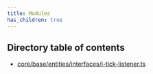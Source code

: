 ```yaml
---
title: Modules
has_children: true
---
```


<h2 class="text-delta">Directory table of contents</h2>

- [core/base/entities/interfaces/i-tick-listener.ts](/gg-web-engine/modules/core/base/entities/interfaces/i-tick-listener.ts)
